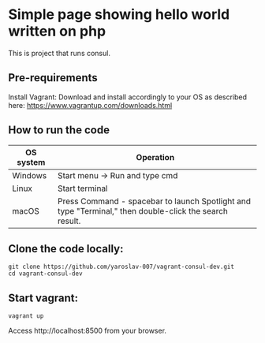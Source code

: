 # Simple page showing hello world written on php
This is project that runs consul.

## Pre-requirements

Install Vagrant:
       Download and install accordingly to your OS as described here:
    https://www.vagrantup.com/downloads.html

## How to run the code


 OS system | Operation
 ------------ | -------------
| Windows | Start menu -> Run and type cmd |
| Linux  |Start terminal |
| macOS | Press Command - spacebar to launch Spotlight and type "Terminal," then double-click the search result. |

## Clone the code locally:

    git clone https://github.com/yaroslav-007/vagrant-consul-dev.git
    cd vagrant-consul-dev

## Start vagrant:

    vagrant up

Access http://localhost:8500 from your browser.